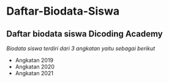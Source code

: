Daftar-Biodata-Siswa
==
Daftar biodata siswa Dicoding Academy 
--
*Biodata siswa terdiri dari 3 angkatan yaitu sebagai berikut*
- Angkatan 2019
- Angkatan 2020
- Angkatan 2021
